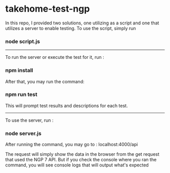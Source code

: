 # takehome-test-ngp

In this repo, I provided two solutions, one utilizing as a script and one that utilizes a server to enable testing.
To use the script, simply run 

### node script.js
------------------------------------
To run the server or execute the test for it, run :

### npm install

After that, you may run the command:

### npm run test

This will prompt test results and descriptions for each test.

------------------------------------

To use the server, run :

### node server.js

After running the command, you may go to :
localhost:4000/api

The request will simply show the data in the browser from the get request that used the NGP 7 API.
But if you check the console where you ran the command, you will see 
console logs that will output what's expected
